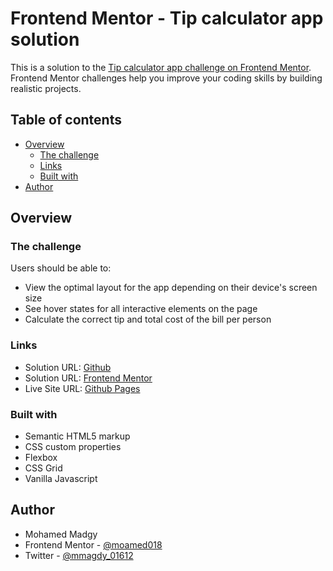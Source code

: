 # Frontend Mentor - Tip calculator app solution

This is a solution to the [Tip calculator app challenge on Frontend Mentor](https://www.frontendmentor.io/challenges/tip-calculator-app-ugJNGbJUX). Frontend Mentor challenges help you improve your coding skills by building realistic projects.

## Table of contents

- [Overview](#overview)
  - [The challenge](#the-challenge)
  - [Links](#links)
  - [Built with](#built-with)
- [Author](#author)


## Overview

### The challenge

Users should be able to:

- View the optimal layout for the app depending on their device's screen size
- See hover states for all interactive elements on the page
- Calculate the correct tip and total cost of the bill per person

### Links

- Solution URL: [Github](https://github.com/moamed018/Frontend-Mentor-Tip-calculator-app)
- Solution URL: [Frontend Mentor](https://www.frontendmentor.io/solutions/tip-calculator-app-using-html-css-and-js-F3Pc7NMJHm)
- Live Site URL: [Github Pages](https://moamed018.github.io/Frontend-Mentor-Tip-calculator-app/)

### Built with

- Semantic HTML5 markup
- CSS custom properties
- Flexbox
- CSS Grid
- Vanilla Javascript


## Author

- Mohamed Madgy
- Frontend Mentor - [@moamed018](https://www.frontendmentor.io/profile/moamed018)
- Twitter - [@mmagdy_01612](https://twitter.com/mmagdy_01612)

